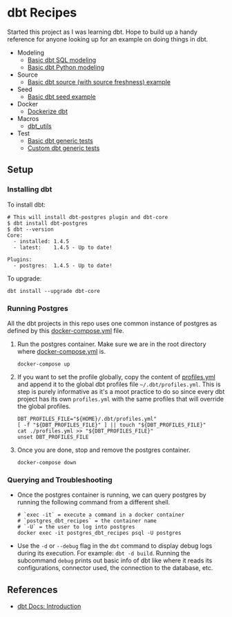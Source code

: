 # dbt Recipes

Started this project as I was learning dbt. Hope to build up a handy reference for anyone looking up for an example on doing things in dbt.

* Modeling
  * [Basic dbt SQL modeling](modeling/sql)
  * [Basic dbt Python modeling](modeling/python)
* Source
  * [Basic dbt source (with source freshness) example](source/basic)
* Seed
  * [Basic dbt seed example](seed/basic)
* Docker
  * [Dockerize dbt](docker)
* Macros
  * [dbt_utils](macros/dbt_utils)
* Test
  * [Basic dbt generic tests](test/basic)
  * [Custom dbt generic tests](test/custom)

## Setup

### Installing dbt

To install dbt:

```shell
# This will install dbt-postgres plugin and dbt-core
$ dbt install dbt-postgres
$ dbt --version
Core:
  - installed: 1.4.5
  - latest:    1.4.5 - Up to date!

Plugins:
  - postgres:  1.4.5 - Up to date!
```

To upgrade:

```shell
dbt install --upgrade dbt-core
```

### Running Postgres

All the dbt projects in this repo uses one common instance of postgres as defined by this [docker-compose.yml](docker-compose.yml) file.

1. Run the postgres container. Make sure we are in the root directory where [docker-compose.yml](docker-compose.yml) is.

   ```shell
   docker-compose up
   ```

1. If you want to set the profile globally, copy the content of [profiles.yml](modeling/sql/profiles.yml) and append it to the global dbt profiles file `~/.dbt/profiles.yml`. This is step is purely informative as it's a moot practice to do so since every dbt project has its own `profiles.yml` with the same profiles that will override the global profiles.  

   ```shell
   DBT_PROFILES_FILE="${HOME}/.dbt/profiles.yml"
   [ -f "${DBT_PROFILES_FILE}" ] || touch "${DBT_PROFILES_FILE}"
   cat ./profiles.yml >> "${DBT_PROFILES_FILE}"
   unset DBT_PROFILES_FILE  
   ```

1. Once you are done, stop and remove the postgres container.

   ```shell
   docker-compose down
   ```

### Querying and Troubleshooting

* Once the postgres container is running, we can query postgres by running the following command from a different shell.

   ```shell
   # `exec -it` = execute a command in a docker container
   # `postgres_dbt_recipes` = the container name 
   # `-U` = the user to log into postgres
   docker exec -it postgres_dbt_recipes psql -U postgres
   ```

* Use the `-d` or `--debug` flag in the `dbt` command to display debug logs during its execution. For example: `dbt -d build`. Running the subcommand `debug` prints out basic info of dbt like where it reads its configurations, connector used, the connection to the database, etc.

## References

* [dbt Docs: Introduction](https://docs.getdbt.com/docs/introduction)

